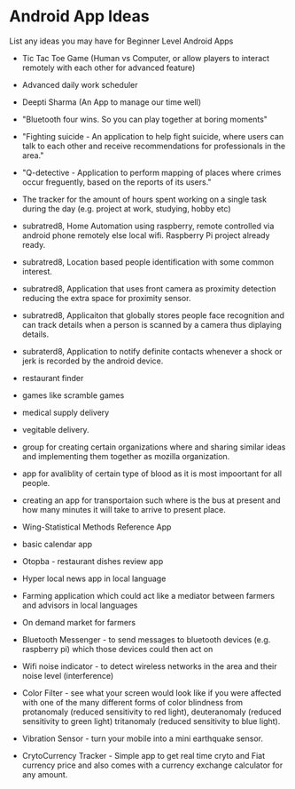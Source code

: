 # Android App Ideas

List any ideas you may have for Beginner Level Android Apps

- Tic Tac Toe Game (Human vs Computer, or allow players to interact remotely with each other for advanced feature)
- Advanced daily work scheduler
- Deepti Sharma (An App to manage our time well)
- "Bluetooth four wins. So you can play together at boring moments"
- "Fighting suicide - An application to help fight suicide, where users can talk to each other and receive recommendations for professionals in the area."
- "Q-detective - Application to perform mapping of places where crimes occur freguently, based on the reports of its users."
- The tracker for the amount of hours spent working on a single task during the day (e.g. project at work, studying, hobby etc)
- subratred8, Home Automation using raspberry, remote controlled via android phone remotely else local wifi. Raspberry Pi project already ready.
- subratred8, Location based people identification with some common interest.
- subratred8, Application that uses front camera as proximity detection reducing the extra space for proximity sensor.
- subratred8, Applicaiton that globally stores people face recognition and can track details when a person is scanned by a camera thus diplaying details.
- subraterd8, Application to notify definite contacts whenever a shock or jerk is recorded by the android device.
- restaurant finder
- games like scramble games
- medical supply delivery
- vegitable delivery.
- group for creating certain organizations where and sharing similar ideas and implementing them together as mozilla organization.
- app for avaliblity of certain type of blood as it is most impoortant for all people.
- creating an app for transportaion such where is the bus at present and how many minutes it will take to arrive to present place.
- Wing-Statistical Methods Reference App
- basic calendar app
- Otopba - restaurant dishes review app
- Hyper local news app in local language
- Farming application which could act like a mediator between farmers and advisors in local languages
- On demand market for farmers
- Bluetooth Messenger - to send messages to bluetooth devices (e.g. raspberry pi) which those devices could then act on
- Wifi noise indicator - to detect wireless networks in the area and their noise level (interference)
- Color Filter - see what your screen would look like if you were affected with one of the many different forms of color blindness from protanomaly (reduced sensitivity to red light), deuteranomaly (reduced sensitivity to green light) tritanomaly (reduced sensitivity to blue light).
- Vibration Sensor - turn your mobile into a mini earthquake sensor.

- CrytoCurrency Tracker - Simple app to get real time cryto and Fiat currency price and also comes with a currency exchange calculator for any amount. 